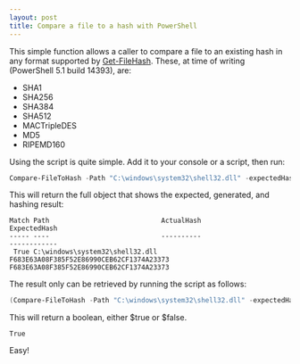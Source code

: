 ```yaml
---
layout: post
title: Compare a file to a hash with PowerShell
---
```


This simple function allows a caller to compare a file to an existing hash in any format supported by [Get-FileHash](https://msdn.microsoft.com/en-us/powershell/reference/5.1/microsoft.powershell.utility/get-filehash). These, at time of writing (PowerShell 5.1 build 14393), are:

* SHA1
* SHA256
* SHA384
* SHA512
* MACTripleDES
* MD5
* RIPEMD160

Using the script is quite simple. Add it to your console or a script, then run:

```powershell
Compare-FileToHash -Path "C:\windows\system32\shell32.dll" -expectedHash "F683E63A08F385F52E86990CEB62CF1374A23373" -algorithm "SHA1"
```

This will return the full object that shows the expected, generated, and hashing result:

    Match Path                            ActualHash                               ExpectedHash
    ----- ----                            ----------                               ------------
     True C:\windows\system32\shell32.dll F683E63A08F385F52E86990CEB62CF1374A23373 F683E63A08F385F52E86990CEB62CF1374A23373

The result only can be retrieved by running the script as follows:

```powershell
(Compare-FileToHash -Path "C:\windows\system32\shell32.dll" -expectedHash "F683E63A08F385F52E86990CEB62CF1374A23373" -algorithm "SHA1").Match
```

This will return a boolean, either $true or $false.

    True

Easy!
